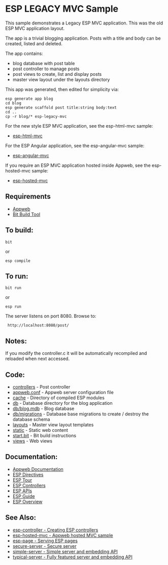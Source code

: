 ESP LEGACY MVC Sample
===

This sample demonstrates a Legacy ESP MVC application. This was the old ESP MVC application
layout. 

The app is a trivial blogging application. Posts with a title and body can be created, listed and deleted.

The app contains:
* blog database with post table
* post controller to manage posts
* post views to create, list and display posts
* master view layout under the layouts directory

This app was generated, then edited for simplicity via:

    esp generate app blog
    cd blog
    esp generate scaffold post title:string body:text
    cd ..
    cp -r blog/* esp-legacy-mvc

For the new style ESP MVC application, see the esp-html-mvc sample:

* [esp-html-mvc](../esp-html-mvc/README.md)

For the ESP Angular application, see the esp-angular-mvc sample:

* [esp-angular-mvc](../esp-angular-mvc/README.md)

If you require an ESP MVC application hosted inside Appweb, see the esp-hosted-mvc sample:

* [esp-hosted-mvc](../esp-hosted-mvc/README.md)

Requirements
---
* [Appweb](http://embedthis.com/downloads/appweb/download.ejs)
* [Bit Build Tool](http://embedthis.com/downloads/bit/download.ejs)

To build:
---
    bit 
or

    esp compile

To run:
---
    bit run
or

    esp run

The server listens on port 8080. Browse to: 
 
     http://localhost:8080/post/

Notes:
---
If you modify the controller.c it will be automatically recompiled and reloaded when next accessed.

Code:
---
* [controllers](controllers/post.c) - Post controller
* [appweb.conf](appweb.conf) - Appweb server configuration file
* [cache](cache) - Directory of compiled ESP modules
* [db](db) - Database directory for the blog application
* [db/blog.mdb](db/blog.mdb) - Blog database 
* [db/migrations](db/migrations) - Database base migrations to create / destroy the database schema
* [layouts](layouts) - Master view layout templates 
* [static](static) - Static web content
* [start.bit](start.bit) - Bit build instructions
* [views](views) - Web views

Documentation:
---
* [Appweb Documentation](http://embedthis.com/products/appweb/doc/index.html)
* [ESP Directives](http://embedthis.com/products/appweb/doc/guide/appweb/users/dir/esp.html)
* [ESP Tour](http://embedthis.com/products/appweb/doc/guide/esp/users/tour.html)
* [ESP Controllers](http://embedthis.com/products/appweb/doc/guide/esp/users/controllers.html)
* [ESP APIs](http://embedthis.com/products/appweb/doc/api/esp.html)
* [ESP Guide](http://embedthis.com/products/appweb/doc/guide/esp/users/index.html)
* [ESP Overview](http://embedthis.com/products/appweb/doc/guide/esp/users/using.html)

See Also:
---
* [esp-controller - Creating ESP controllers](../esp-controller/README.md)
* [esp-hosted-mvc - Appweb hosted MVC sample](../esp-hosted-mvc/README.md)
* [esp-page - Serving ESP pages](../esp-page/README.md)
* [secure-server - Secure server](../secure-server/README.md)
* [simple-server - Simple server and embedding API](../simple-server/README.md)
* [typical-server - Fully featured server and embedding API](../typical-server/README.md)
